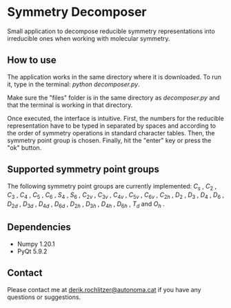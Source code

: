 # Symmetry Decomposer

Small application to decompose reducible symmetry representations into irreducible ones when working with molecular symmetry.


## **How to use**

The application works in the same directory where it is downloaded. To run it, type in the terminal: *python decomposer.py*.

Make sure the "files" folder is in the same directory as *decomposer.py* and that the terminal is working in that directory.

Once executed, the interface is intuitive. First, the numbers for the reducible representation have to be typed in separated by spaces and according to the order of symmetry operations in standard character tables. Then, the symmetry point group is chosen. Finally, hit the "enter" key or press the "ok" button.


## **Supported symmetry point groups**

The following symmetry point groups are currently implemented: $C_s$ , $C_2$ , $C_3$ , $C_4$ , $C_5$ , $C_6$ , $S_4$ , $S_6$ , $C_{2v}$ , $C_{3v}$ , $C_{4v}$ , $C_{5v}$ , $C_{6v}$ , $C_{2h}$ , $D_2$ , $D_3$ , $D_4$ , $D_6$ , $D_{2d}$ , $D_{3d}$ , $D_{4d}$ , $D_{6d}$ , $D_{2h}$ , $D_{3h}$ , $D_{4h}$ , $D_{6h}$ , $T_d$ and $O_h$ .


## **Dependencies**

- Numpy 1.20.1
- PyQt 5.9.2


## **Contact**

Please contact me at derik.rochlitzer@autonoma.cat if you have any questions or suggestions.
